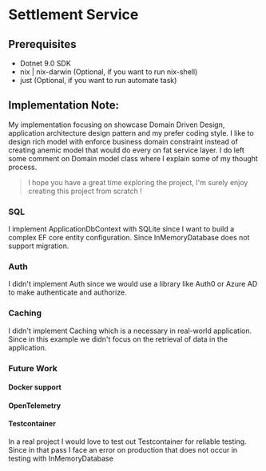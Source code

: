 # Settlement Service

## Prerequisites

- Dotnet 9.0 SDK 
- nix | nix-darwin (Optional, if you want to run nix-shell)
- just (Optional, if you want to run automate task)

## Implementation Note: 

My implementation focusing on showcase Domain Driven Design, application architecture
design pattern and my prefer coding style.
I like to design rich model with enforce business domain constraint instead of 
creating anemic model that would do every on fat service layer. 
I do left some comment on Domain model class where I explain some of my
thought process.

> I hope you have a great time exploring the project, I'm surely enjoy creating this project from scratch !

### SQL

I implement ApplicationDbContext with SQLite since I want to build a complex
EF core entity configuration. Since InMemoryDatabase does not support migration.

### Auth

I didn't implement Auth since we would use a library like Auth0 or Azure AD to make authenticate and authorize.

### Caching

I didn't implement Caching which is a necessary in real-world application.
Since in this example we didn't focus on the retrieval of data in the application.

### Future Work

#### Docker support

#### OpenTelemetry

#### Testcontainer

In a real project I would love to test out Testcontainer for reliable testing.
Since in that pass I face an error on production that does not occur in testing
with InMemoryDatabase 

